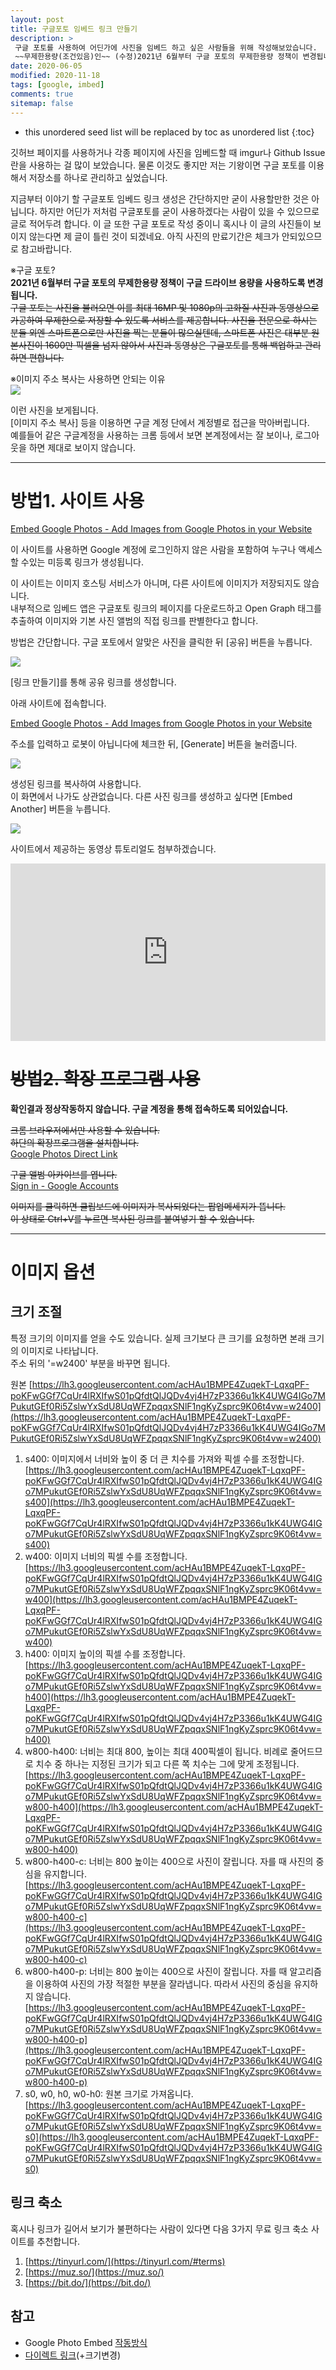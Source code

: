 ```yaml
---
layout: post
title: 구글포토 임베드 링크 만들기
description: >
 구글 포토를 사용하여 어딘가에 사진을 임베드 하고 싶은 사람들을 위해 작성해보았습니다.  
 ~~무제한용량(조건있음)인~~ (수정)2021년 6월부터 구글 포토의 무제한용량 정책이 변경됩니다. 
date: 2020-06-05
modified: 2020-11-18
tags: [google, imbed]
comments: true
sitemap: false
---
```


* this unordered seed list will be replaced by toc as unordered list
{:toc}

깃허브 페이지를 사용하거나 각종 페이지에 사진을 임베드할 때 imgur나 Github Issue란을 사용하는 걸 많이 보았습니다. 물론 이것도 좋지만 저는 기왕이면 구글 포토를 이용해서 저장소를 하나로 관리하고 싶었습니다.

지금부터 이야기 할 구글포토 임베드 링크 생성은 간단하지만 굳이 사용할만한 것은 아닙니다. 하지만 어딘가 저처럼 구글포토를 굳이 사용하겠다는 사람이 있을 수 있으므로 글로 적어두려 합니다. 이 글 또한 구글 포토로 작성 중이니 혹시나 이 글의 사진들이 보이지 않는다면 제 글이 틀린 것이 되겠네요. 아직 사진의 만료기간은 체크가 안되있으므로 참고바랍니다.

※구글 포토?  
**2021년 6월부터 구글 포토의 무제한용량 정책이 구글 드라이브 용량을 사용하도록 변경됩니다.**  
~~구글 포토는 사진을 불러오면 이를 최대 16MP 및 1080p의 고화질 사진과 동영상으로 가공하여 무제한으로 저장할 수 있도록 서비스를 제공합니다. 사진을 전문으로 하시는 분들 외엔 스마트폰으로만 사진을 찍는 분들이 많으실텐데, 스마트폰 사진은 대부분 원본사진이 1600만 픽셀을 넘지 않아서 사진과 동영상은 구글포토를 통해 백업하고 관리하면 편합니다.~~

※이미지 주소 복사는 사용하면 안되는 이유  
![](https://lh3.googleusercontent.com/nBhAYMXdP6G52WLARP_RWV9ZNXpuaqhQCH_oiVhN-Ll9qYJt78VYZHDqSh3E458OjoPgxhgiuPjEv8aDINCxjL1slIkY5cZzKKXWvD60MY9gdGnvtMmQ-sFWyxDhuLC3WPRIMG5TGg=w2400)

이런 사진을 보게됩니다.  
[이미지 주소 복사] 등을 이용하면 구글 계정 단에서 계정별로 접근을 막아버립니다.  
예를들어 같은 구글계정을 사용하는 크롬 등에서 보면 본계정에서는 잘 보이나, 로그아웃을 하면 제대로 보이지 않습니다.

---

# 방법1. 사이트 사용

[Embed Google Photos - Add Images from Google Photos in your Website](https://www.labnol.org/embed/google/photos/)

이 사이트를 사용하면 Google 계정에 로그인하지 않은 사람을 포함하여 누구나 액세스 할 수있는 미등록 링크가 생성됩니다.

이 사이트는 이미지 호스팅 서비스가 아니며, 다른 사이트에 이미지가 저장되지도 않습니다.  
내부적으로 임베드 앱은 구글포토 링크의 페이지를 다운로드하고 Open Graph 태그를 추출하여 이미지와 기본 사진 앨범의 직접 링크를 판별한다고 합니다.

방법은 간단합니다. 구글 포토에서 알맞은 사진을 클릭한 뒤 [공유] 버튼을 누릅니다.

![](https://lh3.googleusercontent.com/htkqkhgBhV3LORos_SgC1X1Ru-NUZgXYhRBLSm_P2Yc432vJ8hIK7b-fgU2zon5Nc7GL9phlzqMXb3269B21C5E00fvjS4n2NXrlwVD5WCEKFSLlBBSfowLXQs1rfLgOO6LEJ3uOFw=w2400)

[링크 만들기]를 통해 공유 링크를 생성합니다.

아래 사이트에 접속합니다.

[Embed Google Photos - Add Images from Google Photos in your Website](https://www.labnol.org/embed/google/photos/)

주소를 입력하고 로봇이 아닙니다에 체크한 뒤, [Generate] 버튼을 눌러줍니다.

![](https://lh3.googleusercontent.com/HZhfBkJ3Gwagub-QFlXZB3IXcYLYcB6XVpVlwgCo_RzvnaR-raI8bqTMPkq_iiNmvy7hRTASyzD2PkJz28nV2gJk32Q_Xq8fTCzR4f994XB6jdx-gfS_o3dkmYCy0EH-ldgyG3FIZQ=w2400)

생성된 링크를 복사하여 사용합니다.  
이 화면에서 나가도 상관없습니다. 다른 사진 링크를 생성하고 싶다면 [Embed Another] 버튼을 누릅니다.

![](https://lh3.googleusercontent.com/gCsswYMSA9siia-RjTu32u-lumZ9P3MqskpNXfhZOY3eBCuzuU7JtEf2fv-XtkPqvM7HpttWIkXKE8MahfnQ0sFGnx6jobD1YY40Z297Df7gLDpk38kIdUvoGuYf536zE803wkgKvw=w2400)

사이트에서 제공하는 동영상 튜토리얼도 첨부하겠습니다.

<style>.embed-container { position: relative; padding-bottom: 56.25%; height: 0; overflow: hidden; max-width: 100%; } .embed-container iframe, .embed-container object, .embed-container embed { position: absolute; top: 0; left: 0; width: 100%; height: 100%; }</style><div class='embed-container'><iframe src='https://www.youtube.com/embed//InKJcbOgf9k' frameborder='0' allowfullscreen></iframe></div>

# ~~방법2. 확장 프로그램 사용~~

**확인결과 정상작동하지 않습니다. 구글 계정을 통해 접속하도록 되어있습니다.**

~~크롬 브라우저에서만 사용할 수 있습니다.~~  
~~하단의 확장프로그램을 설치합니다.~~  
[Google Photos Direct Link](https://chrome.google.com/webstore/detail/google-photos-direct-link/dgnaaplaoheafdckphgmpiaodckbcafg)

~~구글 앨범 아카이브를 엽니다.~~  
[Sign in - Google Accounts](https://get.google.com/albumarchive)

~~이미지를 클릭하면 클립보드에 이미지가 복사되었다는 팝업메세지가 뜹니다.~~  
~~이 상태로 Ctrl+V를 누르면 복사된 링크를 붙여넣기 할 수 있습니다.~~ 

---

# 이미지 옵션

## 크기 조절

특정 크기의 이미지를 얻을 수도 있습니다. 실제 크기보다 큰 크기를 요청하면 본래 크기의 이미지로 나타납니다.  
주소 뒤의 '=w2400' 부분을 바꾸면 됩니다.

원본
[https://lh3.googleusercontent.com/acHAu1BMPE4ZuqekT-LqxqPF-poKFwGGf7CqUr4lRXIfwS01pQfdtQlJQDv4vj4H7zP3366u1kK4UWG4IGo7MPukutGEf0Ri5ZslwYxSdU8UqWFZpqqxSNlF1ngKyZsprc9K06t4vw=w2400](https://lh3.googleusercontent.com/acHAu1BMPE4ZuqekT-LqxqPF-poKFwGGf7CqUr4lRXIfwS01pQfdtQlJQDv4vj4H7zP3366u1kK4UWG4IGo7MPukutGEf0Ri5ZslwYxSdU8UqWFZpqqxSNlF1ngKyZsprc9K06t4vw=w2400)

1. s400: 이미지에서 너비와 높이 중 더 큰 치수를 가져와 픽셀 수를 조정합니다.  
[https://lh3.googleusercontent.com/acHAu1BMPE4ZuqekT-LqxqPF-poKFwGGf7CqUr4lRXIfwS01pQfdtQlJQDv4vj4H7zP3366u1kK4UWG4IGo7MPukutGEf0Ri5ZslwYxSdU8UqWFZpqqxSNlF1ngKyZsprc9K06t4vw=s400](https://lh3.googleusercontent.com/acHAu1BMPE4ZuqekT-LqxqPF-poKFwGGf7CqUr4lRXIfwS01pQfdtQlJQDv4vj4H7zP3366u1kK4UWG4IGo7MPukutGEf0Ri5ZslwYxSdU8UqWFZpqqxSNlF1ngKyZsprc9K06t4vw=s400)
2. w400: 이미지 너비의 픽셀 수를 조정합니다.  
[https://lh3.googleusercontent.com/acHAu1BMPE4ZuqekT-LqxqPF-poKFwGGf7CqUr4lRXIfwS01pQfdtQlJQDv4vj4H7zP3366u1kK4UWG4IGo7MPukutGEf0Ri5ZslwYxSdU8UqWFZpqqxSNlF1ngKyZsprc9K06t4vw=w400](https://lh3.googleusercontent.com/acHAu1BMPE4ZuqekT-LqxqPF-poKFwGGf7CqUr4lRXIfwS01pQfdtQlJQDv4vj4H7zP3366u1kK4UWG4IGo7MPukutGEf0Ri5ZslwYxSdU8UqWFZpqqxSNlF1ngKyZsprc9K06t4vw=w400)
3. h400: 이미지 높이의 픽셀 수를 조정합니다.  
[https://lh3.googleusercontent.com/acHAu1BMPE4ZuqekT-LqxqPF-poKFwGGf7CqUr4lRXIfwS01pQfdtQlJQDv4vj4H7zP3366u1kK4UWG4IGo7MPukutGEf0Ri5ZslwYxSdU8UqWFZpqqxSNlF1ngKyZsprc9K06t4vw=h400](https://lh3.googleusercontent.com/acHAu1BMPE4ZuqekT-LqxqPF-poKFwGGf7CqUr4lRXIfwS01pQfdtQlJQDv4vj4H7zP3366u1kK4UWG4IGo7MPukutGEf0Ri5ZslwYxSdU8UqWFZpqqxSNlF1ngKyZsprc9K06t4vw=h400)
4. w800-h400: 너비는 최대 800,  높이는 최대 400픽셀이 됩니다. 비례로 줄어드므로 치수 중 하나는 지정된 크기가 되고 다른 쪽 치수는 그에 맞게 조정됩니다.  
[https://lh3.googleusercontent.com/acHAu1BMPE4ZuqekT-LqxqPF-poKFwGGf7CqUr4lRXIfwS01pQfdtQlJQDv4vj4H7zP3366u1kK4UWG4IGo7MPukutGEf0Ri5ZslwYxSdU8UqWFZpqqxSNlF1ngKyZsprc9K06t4vw=w800-h400](https://lh3.googleusercontent.com/acHAu1BMPE4ZuqekT-LqxqPF-poKFwGGf7CqUr4lRXIfwS01pQfdtQlJQDv4vj4H7zP3366u1kK4UWG4IGo7MPukutGEf0Ri5ZslwYxSdU8UqWFZpqqxSNlF1ngKyZsprc9K06t4vw=w800-h400)
5. w800-h400-c: 너비는 800 높이는 400으로 사진이 잘립니다. 자를 때 사진의 중심을 유지합니다.  
[https://lh3.googleusercontent.com/acHAu1BMPE4ZuqekT-LqxqPF-poKFwGGf7CqUr4lRXIfwS01pQfdtQlJQDv4vj4H7zP3366u1kK4UWG4IGo7MPukutGEf0Ri5ZslwYxSdU8UqWFZpqqxSNlF1ngKyZsprc9K06t4vw=w800-h400-c](https://lh3.googleusercontent.com/acHAu1BMPE4ZuqekT-LqxqPF-poKFwGGf7CqUr4lRXIfwS01pQfdtQlJQDv4vj4H7zP3366u1kK4UWG4IGo7MPukutGEf0Ri5ZslwYxSdU8UqWFZpqqxSNlF1ngKyZsprc9K06t4vw=w800-h400-c)
6. w800-h400-p: 너비는 800 높이는 400으로 사진이 잘립니다. 자를 때 알고리즘을 이용하여 사진의 가장 적절한 부분을 잘라냅니다. 따라서 사진의 중심을 유지하지 않습니다.  
[https://lh3.googleusercontent.com/acHAu1BMPE4ZuqekT-LqxqPF-poKFwGGf7CqUr4lRXIfwS01pQfdtQlJQDv4vj4H7zP3366u1kK4UWG4IGo7MPukutGEf0Ri5ZslwYxSdU8UqWFZpqqxSNlF1ngKyZsprc9K06t4vw=w800-h400-p](https://lh3.googleusercontent.com/acHAu1BMPE4ZuqekT-LqxqPF-poKFwGGf7CqUr4lRXIfwS01pQfdtQlJQDv4vj4H7zP3366u1kK4UWG4IGo7MPukutGEf0Ri5ZslwYxSdU8UqWFZpqqxSNlF1ngKyZsprc9K06t4vw=w800-h400-p)
7. s0, w0, h0, w0-h0: 원본 크기로 가져옵니다.  
[https://lh3.googleusercontent.com/acHAu1BMPE4ZuqekT-LqxqPF-poKFwGGf7CqUr4lRXIfwS01pQfdtQlJQDv4vj4H7zP3366u1kK4UWG4IGo7MPukutGEf0Ri5ZslwYxSdU8UqWFZpqqxSNlF1ngKyZsprc9K06t4vw=s0](https://lh3.googleusercontent.com/acHAu1BMPE4ZuqekT-LqxqPF-poKFwGGf7CqUr4lRXIfwS01pQfdtQlJQDv4vj4H7zP3366u1kK4UWG4IGo7MPukutGEf0Ri5ZslwYxSdU8UqWFZpqqxSNlF1ngKyZsprc9K06t4vw=s0)

## 링크 축소

혹시나 링크가 길어서 보기가 불편하다는 사람이 있다면 다음 3가지 무료 링크 축소 사이트를 추천합니다.

1. [https://tinyurl.com/](https://tinyurl.com/#terms)
2. [https://muz.so/](https://muz.so/)
3. [https://bit.do/](https://bit.do/)

## 참고

- Google Photo Embed [작동방식](https://www.labnol.org/internet/embed-google-photos-in-website/29194/)
- [다이렉트 링크](https://sites.google.com/site/picasaresources/Home/Picasa-FAQ/google-photos-1/how-to/how-to-get-a-direct-link-to-an-image)(+크기변경)
